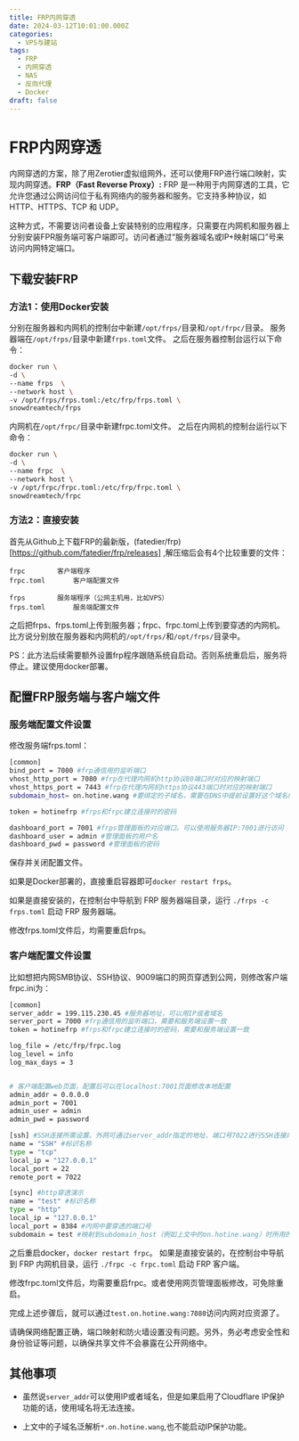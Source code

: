 ```yaml
---
title: FRP内网穿透
date: 2024-03-12T10:01:00.000Z
categories:
  - VPS与建站
tags:
  - FRP
  - 内网穿透
  - NAS
  - 反向代理
  - Docker
draft: false
---
```

# FRP内网穿透
内网穿透的方案，除了用Zerotier虚拟组网外，还可以使用FRP进行端口映射，实现内网穿透。**FRP（Fast Reverse Proxy）:** FRP 是一种用于内网穿透的工具，它允许您通过公网访问位于私有网络内的服务器和服务。它支持多种协议，如 HTTP、HTTPS、TCP 和 UDP。

这种方式，不需要访问者设备上安装特别的应用程序，只需要在内网机和服务器上分别安装FPR服务端可客户端即可。访问者通过“服务器域名或IP+映射端口”号来访问内网特定端口。


## 下载安装FRP

### 方法1：使用Docker安装
分别在服务器和内网机的控制台中新建`/opt/frps/`目录和`/opt/frpc/`目录。
服务器端在`/opt/frps/`目录中新建`frps.toml`文件。
之后在服务器控制台运行以下命令：
```bash
docker run \
-d \
--name frps  \
--network host \
-v /opt/frps/frps.toml:/etc/frp/frps.toml \
snowdreamtech/frps
```
内网机在`/opt/frpc/`目录中新建frpc.toml文件。
之后在内网机的控制台运行以下命令：
```bash
docker run \
-d \
--name frpc  \
--network host \
-v /opt/frpc/frpc.toml:/etc/frp/frpc.toml \
snowdreamtech/frpc
```


### 方法2：直接安装
首先从Github上下载FRP的最新版，(fatedier/frp)[https://github.com/fatedier/frp/releases] ,解压缩后会有4个比较重要的文件：
```
frpc		客户端程序
frpc.toml		客户端配置文件

frps		服务端程序（公网主机用，比如VPS）
frps.toml		服务端配置文件
```
之后把frps、frps.toml上传到服务器；frpc、frpc.toml上传到要穿透的内网机。比方说分别放在服务器和内网机的`/opt/frps/`和`/opt/frps/`目录中。

PS：此方法后续需要额外设置frp程序跟随系统自启动。否则系统重启后，服务将停止。建议使用docker部署。


## 配置FRP服务端与客户端文件

### 服务端配置文件设置
修改服务端frps.toml：
```bash
[common]
bind_port = 7000 #frp通信用的监听端口
vhost_http_port = 7080 #frp在代理内网机http协议80端口时对应的映射端口
vhost_https_port = 7443 #frp在代理内网机https协议443端口时对应的映射端口
subdomain_host= on.hotine.wang #要绑定的子域名，需要在DNS中提前设置好这个域名解析到服务器上。同时，还需设置*.on.hotine.wang也解析到服务器上。

token = hotinefrp #frps和frpc建立连接时的密码

dashboard_port = 7001 #frps管理面板的对应端口。可以使用服务器IP:7001进行访问
dashboard_user = admin #管理面板的用户名
dashboard_pwd = password #管理面板的密码

```
保存并关闭配置文件。

如果是Docker部署的，直接重启容器即可`docker restart frps`。

如果是直接安装的，在控制台中导航到 FRP 服务器端目录，运行 `./frps -c frps.toml` 启动 FRP 服务器端。

修改frps.toml文件后，均需要重启frps。

### 客户端配置文件设置
比如想把内网SMB协议、SSH协议、9009端口的网页穿透到公网，则修改客户端frpc.ini为：
```bash
[common]
server_addr = 199.115.230.45 #服务器地址，可以用IP或者域名
server_port = 7000 #frp通信用的监听端口，需要和服务端设置一致
token = hotinefrp #frps和frpc建立连接时的密码，需要和服务端设置一致

log_file = /etc/frp/frpc.log
log_level = info
log_max_days = 3


# 客户端配置web页面，配置后可以在localhost:7001页面修改本地配置
admin_addr = 0.0.0.0
admin_port = 7001
admin_user = admin
admin_pwd = password

[ssh] #SSH连接所需设置。外网可通过server_addr指定的地址、端口号7022进行SSH连接内网机。
name = "SSH" #标识名称
type = "tcp"
local_ip = "127.0.0.1"
local_port = 22
remote_port = 7022

[sync] #http穿透演示
name = "test" #标识名称
type = "http"
local_ip = "127.0.0.1"
local_port = 8384 #内网中要穿透的端口号
subdomain = test #映射到subdomain_host（例如上文中的on.hotine.wang）时所用的子域名。之后可以通过test.on.hotine.wang:7080访问。

```

之后重启docker，`docker restart frpc`。
如果是直接安装的，在控制台中导航到 FRP 内网机目录，运行 `./frpc -c frpc.toml` 启动 FRP 客户端。

修改frpc.toml文件后，均需要重启frpc。或者使用网页管理面板修改，可免除重启。

完成上述步骤后，就可以通过`test.on.hotine.wang:7080`访问内网对应资源了。

请确保网络配置正确，端口映射和防火墙设置没有问题。另外，务必考虑安全性和身份验证等问题，以确保共享文件不会暴露在公开网络中。


## 其他事项

+ 虽然说`server_addr`可以使用IP或者域名，但是如果启用了Cloudflare IP保护功能的话，使用域名将无法连接。

+ 上文中的子域名泛解析`*.on.hotine.wang`,也不能启动IP保护功能。

